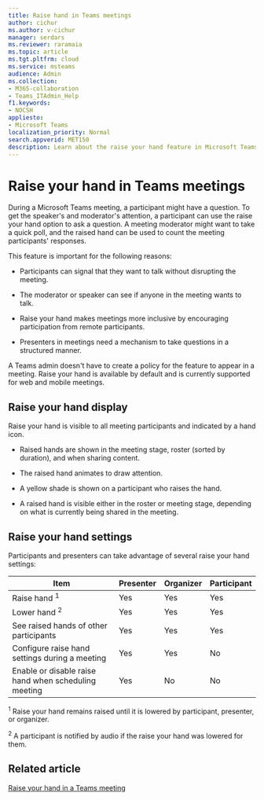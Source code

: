 ```yaml
---
title: Raise hand in Teams meetings
author: cichur
ms.author: v-cichur
manager: serdars
ms.reviewer: raramaia
ms.topic: article
ms.tgt.pltfrm: cloud
ms.service: msteams
audience: Admin
ms.collection: 
- M365-collaboration
- Teams_ITAdmin_Help
f1.keywords:
- NOCSH
appliesto: 
- Microsoft Teams
localization_priority: Normal
search.appverid: MET150
description: Learn about the raise your hand feature in Microsoft Teams meetings. 
---
```


# Raise your hand in Teams meetings

During a Microsoft Teams meeting, a participant might have a question. To get the speaker's and moderator's attention, a participant can use the raise your hand option to ask a question. A meeting moderator might want to take a quick poll, and the raised hand can be used to count the meeting participants' responses. 

This feature is important for the following reasons:

- Participants can signal that they want to talk without disrupting the meeting. 

- The moderator or speaker can see if anyone in the meeting wants to talk.  

- Raise your hand makes meetings more inclusive by encouraging participation from remote participants. 

- Presenters in meetings need a mechanism to take questions in a structured manner.  

A Teams admin doesn't have to create a policy for the feature to appear in a meeting. Raise your hand is available by default and is currently supported for web and mobile meetings.
 
## Raise your hand display

Raise your hand is visible to all meeting participants and indicated by a hand icon.

- Raised hands are shown in the meeting stage, roster (sorted by duration), and when sharing content.

- The raised hand animates to draw attention.

- A yellow shade is shown on a participant who raises the hand. 

- A raised hand is visible either in the roster or meeting stage, depending on what is currently being shared in the meeting.

## Raise your hand settings 

Participants and presenters can take advantage of several raise your hand settings: 

|Item  |Presenter |Organizer | Participant|
|---------|---------|---------|-----|
|Raise hand <sup>1</sup>   |Yes        |Yes       |Yes |
|Lower hand <sup>2</sup>  |Yes        |Yes       |Yes|
|See raised hands of other participants    |Yes      |Yes       |Yes|
|Configure raise hand settings during a meeting  |Yes        |Yes        |No|
|Enable or disable raise hand when scheduling meeting  |Yes      |No       |No|

<sup>1</sup> Raise your hand remains raised until it is lowered by participant, presenter, or organizer.

<sup>2</sup> A participant is notified by audio if the raise your hand was lowered for them.

## Related article
[Raise your hand in a Teams meeting](https://support.office.com/en-us/article/raise-your-hand-in-a-teams-meeting-bb2dd8e1-e6bd-43a6-85cf-30822667b372?ui=en-US&rs=en-US&ad=US)